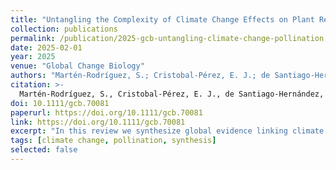 ```yaml
---
title: "Untangling the Complexity of Climate Change Effects on Plant Reproductive Traits and Pollinators: A Systematic Global Synthesis"
collection: publications
permalink: /publication/2025-gcb-untangling-climate-change-pollination
date: 2025-02-01
year: 2025
venue: "Global Change Biology"
authors: "Martén-Rodríguez, S.; Cristobal-Pérez, E. J.; de Santiago-Hernández, M. H.; Huerta-Ramos, G.; Clemente-Martínez, L.; Krupnick, G.; Taylor, O.; Lopezaraiza-Mikel, M.; Balvino-Olvera, F. J.; Sentíes-Aguilar, E. M.; Díaz-Infante, S.; Aguirre Jaimes, A.; Novais, S.; Cortés-Flores, J.; Lobo-Segura, J.; Fuchs, E. J.; Delgado-Carrillo, O.; Ruiz-Mercado, I.; Sáyago-Lorenzana, R.; Pérez-Arroyo, K.; Quesada, M."
citation: >-
  Martén-Rodríguez, S., Cristobal-Pérez, E. J., de Santiago-Hernández, M. H., <b>Huerta-Ramos, G.</b>, et al. (2025). Untangling the complexity of climate change effects on plant reproductive traits and pollinators: A systematic global synthesis. <i>Global Change Biology</i>, 31(2), e70081. <a href="https://doi.org/10.1111/gcb.70081" target="_blank" rel="noopener">https://doi.org/10.1111/gcb.70081</a>
doi: 10.1111/gcb.70081
paperurl: https://doi.org/10.1111/gcb.70081
link: https://doi.org/10.1111/gcb.70081
excerpt: "In this review we synthesize global evidence linking climate drivers to shifts in phenology, floral rewards, and plant–pollinator interactions. Addionally we highlight major gaps in tropical systems and planta taxa."
tags: [climate change, pollination, synthesis]
selected: false
---
```

